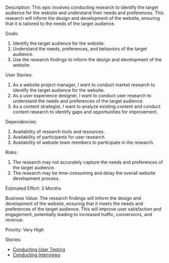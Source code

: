 Description: This epic involves conducting research to identify the target audience for the website and understand their needs and preferences. 
This research will inform the design and development of the website, ensuring that it is tailored to the needs of the target audience.

Goals:
1) Identify the target audience for the website.
2) Understand the needs, preferences, and behaviors of the target audience.
3) Use the research findings to inform the design and development of the website.

User Stories:
1) As a website project manager, I want to conduct market research to identify the target audience for the website.
2) As a user experience designer, I want to conduct user research to understand the needs and preferences of the target audience.
3) As a content strategist, I want to analyze existing content and conduct content research to identify gaps and opportunities for improvement.

Dependencies:
1) Availability of research tools and resources.
2) Availability of participants for user research.
3) Availability of website team members to participate in the research.

Risks:
1) The research may not accurately capture the needs and preferences of the target audience.
2) The research may be time-consuming and delay the overall website development process.

Estimated Effort:
3 Months

Business Value:
The research findings will inform the design and development of the website, ensuring that it meets the needs and preferences of the target audience. 
This will improve user satisfaction and engagement, potentially leading to increased traffic, conversions, and revenue.

Priority:
Very High

Stories:
- [Conducting User Testing](documentation/theme_1/initiatives/epics/user_stores/research_UX.md)
- [Conducting Interviews](documentation/theme_1/initiatives/epics/user_stores/research_pm.md)
